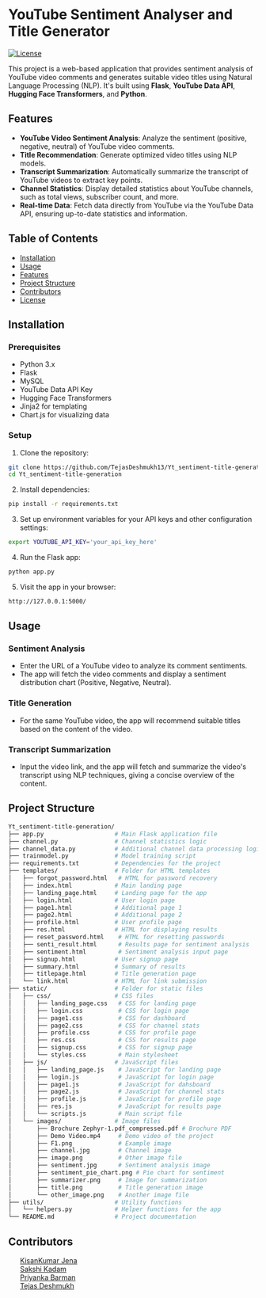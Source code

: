 # YouTube Sentiment Analyser and Title Generator

[![License](https://img.shields.io/badge/license-MIT-blue.svg)](https://github.com/TejasDeshmukh13/Yt_sentiment-title-generation/blob/main/LICENSE)

This project is a web-based application that provides sentiment analysis of YouTube video comments and generates suitable video titles using Natural Language Processing (NLP). It's built using **Flask**, **YouTube Data API**, **Hugging Face Transformers**, and **Python**.

## Features

- **YouTube Video Sentiment Analysis**: Analyze the sentiment (positive, negative, neutral) of YouTube video comments.
- **Title Recommendation**: Generate optimized video titles using NLP models.
- **Transcript Summarization**: Automatically summarize the transcript of YouTube videos to extract key points.
- **Channel Statistics**: Display detailed statistics about YouTube channels, such as total views, subscriber count, and more.
- **Real-time Data**: Fetch data directly from YouTube via the YouTube Data API, ensuring up-to-date statistics and information.

## Table of Contents

- [Installation](#installation)
- [Usage](#usage)
- [Features](#features)
- [Project Structure](#project-structure)
- [Contributors](#contributors)
- [License](#license)

## Installation

### Prerequisites

- Python 3.x
- Flask
- MySQL
- YouTube Data API Key
- Hugging Face Transformers
- Jinja2 for templating
- Chart.js for visualizing data

### Setup

1. Clone the repository:

```bash
git clone https://github.com/TejasDeshmukh13/Yt_sentiment-title-generation.git
cd Yt_sentiment-title-generation
```

2. Install dependencies:
```bash
pip install -r requirements.txt
```

3. Set up environment variables for your API keys and other configuration settings:
```bash
export YOUTUBE_API_KEY='your_api_key_here'
```

4. Run the Flask app:
```bash
python app.py
```

5. Visit the app in your browser:
```bash
http://127.0.0.1:5000/
```

## Usage

### Sentiment Analysis

- Enter the URL of a YouTube video to analyze its comment sentiments.<br>
- The app will fetch the video comments and display a sentiment distribution chart (Positive, Negative, Neutral).

### Title Generation

- For the same YouTube video, the app will recommend suitable titles based on the content of the video.

### Transcript Summarization

- Input the video link, and the app will fetch and summarize the video's transcript using NLP techniques, giving a concise overview of the content.

## Project Structure

```bash
Yt_sentiment-title-generation/
├── app.py                    # Main Flask application file
├── channel.py                # Channel statistics logic
├── channel_data.py           # Additional channel data processing logic
├── trainmodel.py             # Model training script
├── requirements.txt          # Dependencies for the project
├── templates/                # Folder for HTML templates
│   ├── forgot_password.html   # HTML for password recovery
│   ├── index.html            # Main landing page
│   ├── landing_page.html     # Landing page for the app
│   ├── login.html            # User login page
│   ├── page1.html            # Additional page 1
│   ├── page2.html            # Additional page 2
│   ├── profile.html          # User profile page
│   ├── res.html              # HTML for displaying results
│   ├── reset_password.html    # HTML for resetting passwords
│   ├── senti_result.html      # Results page for sentiment analysis
│   ├── sentiment.html         # Sentiment analysis input page
│   ├── signup.html           # User signup page
│   ├── summary.html          # Summary of results
│   ├── titlepage.html        # Title generation page
│   └── link.html             # HTML for link submission
├── static/                   # Folder for static files
│   ├── css/                  # CSS files
│   │   ├── landing_page.css   # CSS for landing page
│   │   ├── login.css          # CSS for login page
│   │   ├── page1.css          # CSS for dashboard
│   │   ├── page2.css          # CSS for channel stats
│   │   ├── profile.css        # CSS for profile page
│   │   ├── res.css            # CSS for results page
│   │   ├── signup.css         # CSS for signup page
│   │   └── styles.css         # Main stylesheet
│   ├── js/                   # JavaScript files
│   │   ├── landing_page.js    # JavaScript for landing page
│   │   ├── login.js           # JavaScript for login page
│   │   ├── page1.js           # JavaScript for dahsboard
│   │   ├── page2.js           # JavaScript for channel stats
│   │   ├── profile.js         # JavaScript for profile page
│   │   ├── res.js             # JavaScript for results page
│   │   └── scripts.js         # Main script file
│   └── images/               # Image files 
│       ├── Brochure Zephyr-1.pdf_compressed.pdf # Brochure PDF
│       ├── Demo Video.mp4     # Demo video of the project
│       ├── F1.png             # Example image
│       ├── channel.jpg        # Channel image
│       ├── image.png          # Other image file
│       ├── sentiment.jpg      # Sentiment analysis image
│       ├── sentiment_pie_chart.png # Pie chart for sentiment
│       ├── summarizer.png     # Image for summarization
│       ├── title.png          # Title generation image
│       └── other_image.png    # Another image file
├── utils/                    # Utility functions
│   └── helpers.py            # Helper functions for the app
└── README.md                 # Project documentation
```

## Contributors
<ul>
<a href="https://github.com/kisanjena">KisanKumar Jena</a><br>
<a href="https://github.com/sakshe27">Sakshi Kadam</a><br>
<a href="https://github.com/PriyankaB26">Priyanka Barman</a><br>
<a href="https://github.com/TejasDeshmukh13">Tejas Deshmukh</a>
</ul>
